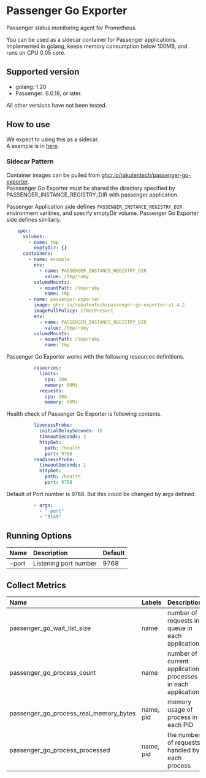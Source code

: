 # Passenger Go Exporter
Passenger status monitoring agent for Prometheus.

You can be used as a sidecar container for Passenger applications.
Implemented in golang, keeps memory consumption below 100MB, and runs on CPU 0.05 core.

## Supported version

- golang: 1.20
- Passenger: 6.0.18, or later.

All other versions have not been tested.

## How to use

We expect to using this as a sidecar.<br>
A example is in [here](./test/kubernetes/).

### Sidecar Pattern

Container images can be pulled from [ghcr.io/rakutentech/passenger-go-exporter](https://github.com/orgs/rakutentech/packages/container/package/passenger-go-exporter).<br>
Passsenger Go Exporter must be shared the directory specified by PASSENGER_INSTANCE_REGISTRY_DIR with passenger application.

Passenger Application side defines `PASSENGER_INSTANCE_REGISTRY_DIR` environment varibles,
and specify emptyDir volume.
Passenger Go Exporter side defines similarly.

```yaml
    spec:
      volumes:
        - name: tmp
          emptyDir: {}
      containers:
        - name: example
          env:
            - name: PASSENGER_INSTANCE_REGISTRY_DIR
              value: /tmp/ruby
          volumeMounts:
            - mountPath: /tmp/ruby
              name: tmp
        - name: passenger-exporter
          image: ghcr.io/rakutentech/passenger-go-exporter:v1.4.2
          imagePullPolicy: IfNotPresent
          env:
            - name: PASSENGER_INSTANCE_REGISTRY_DIR
              value: /tmp/ruby
          volumeMounts:
            - mountPath: /tmp/ruby
              name: tmp
```

Passenger Go Exporter works with the following resources definitions.

```yaml
          resources:
            limits:
              cpu: 20m
              memory: 60Mi
            requests:
              cpu: 20m
              memory: 60Mi
```

Health check of Passenger Go Exporter is following contents.

```yaml
          livenessProbe:
            initialDelaySeconds: 10
            timeoutSeconds: 2
            httpGet:
              path: /health
              port: 9768
          readinessProbe:
            timeoutSeconds: 1
            httpGet:
              path: /health
              port: 9768
```

Default of Port number is 9768.
But this could be changed by args defined.

```yaml
          - args:
            - "-port"
            - "9149"
```

## Running Options

|Name|Description|Default|
|:---|:---|:---|
|-port|Listening port number|9768|

## Collect Metrics

|Name|Labels|Description|
|:---|:---|:---|
|passenger_go_wait_list_size|name|number of requests in queue in each application|
|passenger_go_process_count|name|number of current application processes in each application|
|passenger_go_process_real_memory_bytes|name, pid|memory usage of process in each PID|
|passenger_go_process_processed|name, pid|the number of requests handled by each process|

